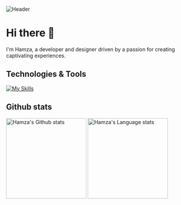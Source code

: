 ![Header](https://github.com/hamza-ouaddi/hamza-ouaddi/assets/80076862/ccc7acf0-c40d-432c-8dca-2831214f2293)

<h1 > Hi there 👋 </h2>

<p> I'm Hamza, a developer and designer driven by a passion for creating captivating experiences.</p>

<h2 > Technologies & Tools </h2>

[![My Skills](https://skillicons.dev/icons?i=html,css,bootstrap,sass,tailwind,js,react,nodejs,express,mongodb,mysql,cs,dotnet,ps,ai,figma,blender)](https://skillicons.dev)

<h2 > Github stats </h2>

</div>
<p align="left">
<img height="218em"  src="https://github-readme-stats.vercel.app/api/top-langs/?username=hamza-ouaddi&layout=compact&langs_count=12&hide_border=true&role=owner,collaborator&theme=dark&bg_color=1A202C" alt="Hamza's Github stats"/>
<img height="218em"  src="https://github-readme-stats.vercel.app/api?username=hamza-ouaddi&show_icons=true&line_height=28&theme=default&hide_border=true&role=owner,collaborator&bg_color=1A202C" alt="Hamza's Language stats"/>
</p>
